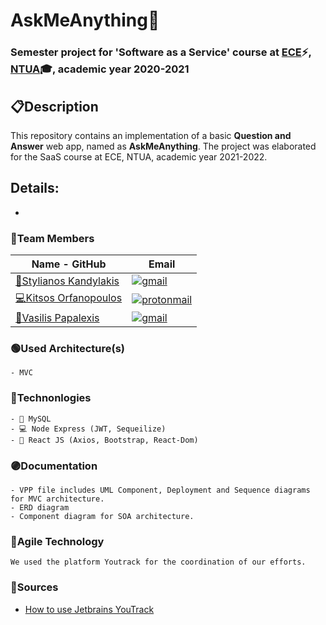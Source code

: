 # <b> AskMeAnything🎇</b>
### Semester project for 'Software as a Service' course at [ECE](https://www.ece.ntua.gr/en)⚡, [NTUA](https://www.ntua.gr/en)🎓, academic year 2020-2021

## 📋**Description**

This repository contains an implementation of a basic **Question and Answer** web app, named as **AskMeAnything**. The project was elaborated for the SaaS course at ECE, NTUA, academic year 2021-2022.

**Details:**
-
-



### 👔Team Members

| Name - GitHub                                     | Email                   |
|----------------------------------------------------------------|-------------------------|
| [🔐Stylianos Kandylakis](https://github.com/stylkand/) |  <a href = "mailto:stelkcand@gmail.com" target="_blank"><img alt="gmail" src = "https://img.shields.io/badge/Gmail-D14836?style=for-the-badge&logo=gmail&logoColor=white">   |
| [💻Kitsos Orfanopoulos](https://github.com/kitsorfan)               | <a href = "mailto:kitsorfan@protonmail.com" target="_blank"><img alt="protonmail" src = "https://img.shields.io/badge/ProtonMail-8B89CC?style=for-the-badge&logo=protonmail&logoColor=white" ></a>|
| [🎨Vasilis Papalexis](https://github.com/ChristosTsoufis)                 | <a href = "mailto:chris99ts@gmail.com" target="_blank"><img alt="gmail" src = "https://img.shields.io/badge/Gmail-D14836?style=for-the-badge&logo=gmail&logoColor=white">      |


###  🟢Used Architecture(s)
    - MVC

    
###  🔵Technonlogies
    - 🔐 MySQL
    - 💻 Node Express (JWT, Sequeilize)
    - 🎨 React JS (Axios, Bootstrap, React-Dom)

###  🟣Documentation

    - VPP file includes UML Component, Deployment and Sequence diagrams for MVC architecture.
    - ERD diagram 
    - Component diagram for SOA architecture.

###  🔴Agile Technology
    We used the platform Youtrack for the coordination of our efforts.

### **🔗Sources**
- [How to use Jetbrains YouTrack](https://www.jetbrains.com/help/youtrack/)
